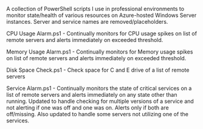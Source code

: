 A collection of PowerShell scripts I use in professional environments to monitor state/health of various resources on Azure-hosted Windows Server instances. 
Server and service names are removed/placeholders.

CPU Usage Alarm.ps1 - Continually monitors for CPU usage spikes on list of remote servers and alerts immediately on exceeded threshold.

Memory Usage Alarm.ps1 - Continually monitors for Memory usage spikes on list of remote servers and alerts immediately on exceeded threshold.

Disk Space Check.ps1 - Check space for C and E drive of a list of remote servers

Service Alarm.ps1 - Continually monitors the state of critical services on a list of remote servers and alerts immediately on any state other than running. Updated to handle checking for multiple versions of a service and not alerting if one was off and one was on. Alerts only if both are off/missing. Also updated to handle some servers not utilizing one of the services.
